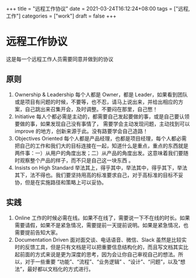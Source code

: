 +++
title = "远程工作协议"
date = 2021-03-24T16:12:24+08:00
tags = ["远程,工作"]
categories = ["work"]
draft = false
+++

# 远程工作协议
这是每一个远程工作人员需要同意并做到的协议
## 原则
1. Ownership & Leadership
每个人都是 Owner，都是 Leader，如果看到团队或是项目有问题的时候，不要等，也不忍，请马上说出来，并给出相应的方案，自己跳出来召集开会，及时调整。不要闷在那里，自己憋！
2. Initiative
每人个都必需是主动的，都需要自己发起要做的事，或是自己要认领要做的事，如果发现自己没有事情了， 需要学会主动发现问题，主动找到可以 improve 的地方，创新来源于此。没有路要学会自己造路！
3. Objectives Oriented
每个人都是产品经理，也都是项目经理，每个人都必需把自己的工作和我们大的目标连接在一起，知道什么是重点，重点的东西就是两件事：一）从用户的角度出发；二）从产品的角度出发。这意味着我们要随时观察整个产品的样子，而不只是自己这一块东西 。
4. Insists on High Standard
举法其上，得乎其中，举法其中，得乎其下，举法其下，法不得也。我们要坚持用高的标准要求自己，对于高标准的目标不妥协，但是在实施路径和策略上可以妥协。
## 实践
1. Online
工作的时候必需在线。如果不在线了，需要说一下不在线的时长。如果需要请假，如果不是紧急情况，需要提前一天提前说明。如果是紧急情况，也需要提前告知大家。
2. Documentation Driven
面对面交谈、电话语音、微信、Slack 虽然是比较实时的反馈工具，但是只有文档是可以把重要信息结构化的，而且写文档其实比起前面的方式来说是更为深度的思考，因为会让你自己审视自己的想法。所以，对于一些重要 “功能”、“流程”、“业务逻辑” 、“设计”、“问题”，以及“想法”，最好都以文档化的方式进行。